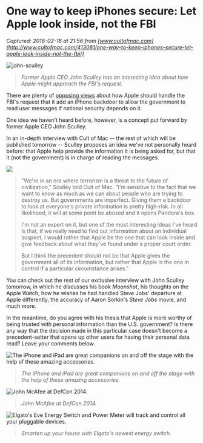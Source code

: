 # One way to keep iPhones secure: Let Apple look inside, not the FBI

_Captured: 2016-02-18 at 21:56 from [www.cultofmac.com](http://www.cultofmac.com/413081/one-way-to-keep-iphones-secure-let-apple-look-inside-not-the-fbi/)_

![john-sculley](http://cdn.cultofmac.com/wp-content/uploads/2015/07/john-sculley-780x519.jpg)

> _Former Apple CEO John Sculley has an interesting idea about how Apple might approach the FBI's request._

There are plenty of [opposing views](http://www.cultofmac.com/413020/family-of-murdered-solider-object-apples-fight-against-fbi/) about how Apple should handle the FBI's request that it add an iPhone backdoor to allow the government to read user messages if national security depends on it.

One idea we haven't heard before, however, is a concept put forward by former Apple CEO John Sculley.

In an in-depth interview with Cult of Mac -- the rest of which will be published tomorrow -- Sculley proposes an idea we've not personally heard before: that Apple help provide the information it is being asked for, but that it (not the government) is in charge of reading the messages.

![](https://stackcommerce-production.s3.amazonaws.com/uploads/ad/image/218/textonly_web_pay-what-you-want-mac-bundle-2016_1453772823.png)

> "We're in an era where terrorism is a threat to the future of civilization," Sculley told Cult of Mac. "I'm sensitive to the fact that we want to know as much as we can about people who are trying to destroy us. But governments are imperfect. Giving them a backdoor to look at everyone's private information is pretty high-risk. In all likelihood, it will at some point be abused and it opens Pandora's box.
> 
> I'm not an expert on it, but one of the most interesting ideas I've heard is that, if we really need to find out information about an individual suspect, I would rather that Apple be the one that can look inside and give feedback about what they've found under a proper court order.
> 
> But I think the precedent should not be that Apple gives the government all of its information, but rather that Apple is the one in control if a particular circumstance arises."

You can check out the rest of our exclusive interview with John Sculley tomorrow, in which he discusses his book _Moonshot_, his thoughts on the Apple Watch, how he wishes he had handled Steve Jobs' departure at Apple differently, the accuracy of Aaron Sorkin's _Steve Jobs_ movie, and much more.

In the meantime, do you agree with his thesis that Apple is more worthy of being trusted with personal information than the U.S. government? Is there any way that the decision made in this particular case doesn't become a precedent-setter that opens up other users for having their personal data read? Leave your comments below.

![The iPhone and iPad are great companions on and off the stage with the help of these amazing accessories.](http://cdn.cultofmac.com/wp-content/uploads/2016/02/guitar-unsplash-hero-780x520.jpg)[ ](http://www.cultofmac.com/413034/six-must-have-iphone-and-ipad-accessories-for-musicians/)

> _The iPhone and iPad are great companions on and off the stage with the help of these amazing accessories._

![John McAfee at DefCon 2014.](http://cdn.cultofmac.com/wp-content/uploads/2016/02/14902350795_7a4d6c72f5_k-780x521.jpg)[ ](http://www.cultofmac.com/413087/john-mcafee-offers-to-hack-shooters-iphone-for-fbi/)

> _John McAfee at DefCon 2014._

![Elgato's Eve Energy Switch and Power Meter will track and control all your pluggable devices.](http://cdn.cultofmac.com/wp-content/uploads/2016/02/Elgato-Eve-780x585.jpg)[ ](http://www.cultofmac.com/412705/elgatos-latest-smartplug-super-cool-energy-watchdog-review-lust-list/)

> _Smarten up your house with Elgato's newest energy switch._
